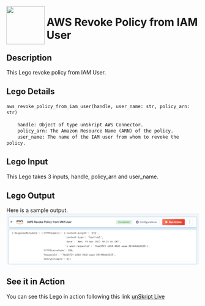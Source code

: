 [<img align="left" src="https://unskript.com/assets/favicon.png" width="100" height="100" style="padding-right: 5px">](https://unskript.com/assets/favicon.png) 
<h1>AWS Revoke Policy from IAM User</h1>

## Description
This Lego revoke policy from IAM User.


## Lego Details

    aws_revoke_policy_from_iam_user(handle, user_name: str, policy_arn: str)

        handle: Object of type unSkript AWS Connector.
        policy_arn: The Amazon Resource Name (ARN) of the policy.
        user_name: The name of the IAM user from whom to revoke the policy.

## Lego Input
This Lego takes 3 inputs, handle, policy_arn and user_name.

## Lego Output
Here is a sample output.
<img src="./1.png">

## See it in Action

You can see this Lego in action following this link [unSkript Live](https://us.app.unskript.io)
